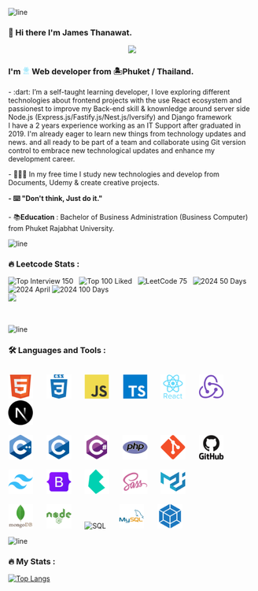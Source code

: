 ![line](https://user-images.githubusercontent.com/57281769/139474820-48edd3b4-3025-4ac6-abd0-d1c9b4fb2b5f.png)
### 👋 Hi there I'm James Thanawat. 



<p align="center"><img src="https://media.giphy.com/media/juSCTzqDAV1Xq/giphy.gif" width="260" heigh="260"/></p>

<!--<div style="margin-left: 90px">-->
  

### I'm <img src="https://github.com/devicons/devicon/blob/master/icons/react/react-original-wordmark.svg" title="React" alt="React" width="15" height="15"/> Web developer from <b>🏝️Phuket / Thailand.</b>

<p>
- :dart: I’m a self-taught learning developer, I love exploring different technologies about frontend projects with the use React ecosystem and passionest to improve my Back-end skill & knownledge around server side Node.js (Express.js/Fastify.js/Nest.js/Iversify) and Django framework </br>
I have a 2 years experience working as an IT Support after graduated in 2019. I'm already eager to learn new things from technology updates and news. and all ready to be part of a team and collaborate using Git version control to embrace new technological updates and enhance my development career.
</p>

<p>
- 🧑🏻‍💻 In my free time I study new technologies and develop from Documents, Udemy & create creative projects. 
</p>
<p><strong>
- ⌨️  "Don't think, Just do it."
</strong>
</p>

<p>
- 📚<strong>Education</strong> : Bachelor of Business Administration (Business Computer) from Phuket Rajabhat University.
</p>
<!-- </div> -->


![line](https://user-images.githubusercontent.com/57281769/139474820-48edd3b4-3025-4ac6-abd0-d1c9b4fb2b5f.png)



  
### :fire: Leetcode Stats : 
<img src="https://assets.leetcode.com/static_assets/others/Top_Interview_150.gif" title="Top Interview 150" alt="Top Interview 150" width="35" height="35"/>&nbsp;&nbsp;&nbsp;<img src="https://assets.leetcode.com/static_assets/others/Top_100_Liked.gif" title="Top 100 Liked" alt="Top 100 Liked" width="35" height="35"/>&nbsp;&nbsp;&nbsp;<img src="https://assets.leetcode.com/static_assets/others/LeetCode_75.gif" title="LeetCode 75" alt="LeetCode 75" width="35" height="35"/>&nbsp;&nbsp;&nbsp;<img src="https://assets.leetcode.com/static_assets/marketing/2024-50.gif" title="2024 50 Days" alt="2024 50 Days" width="35" height="35"/>&nbsp;<img src="https://assets.leetcode.com/static_assets/public/images/badges/2024/gif/2024-04.gif" title="2024 April" alt="2024 April" width="35" height="35"/>&nbsp;<img src="https://assets.leetcode.com/static_assets/marketing/2024-100-new.gif" title="2024 100 Days" alt="2024 100 Days" width="35" height="35"/>&nbsp;
</br>
<img src="https://leetcard.jacoblin.cool/naijamesz?theme=wtf&font=Roboto" width="450" heigh="250"/>
<!--<div align="center">-->
<!--</div>-->

<!-- <p align="center"><img src="https://leetcard.jacoblin.cool/naijamesz?theme=wtf&font=Roboto" width="550" heigh="350"/></p> -->


<!--![LeetCode Stats](https://leetcard.jacoblin.cool/naijamesz?theme=wtf&font=Roboto)-->
<!--   <p align="center">
  <img src="https://assets.leetcode.com/static_assets/others/Top_Interview_150.gif" title="HTML5" alt="HTML" width="60" height="60"/>&nbsp;
  <img src="https://assets.leetcode.com/static_assets/others/Top_100_Liked.gif" title="HTML5" alt="HTML" width="60" height="60"/>&nbsp;
  <img src="https://assets.leetcode.com/static_assets/others/LeetCode_75.gif" title="HTML5" alt="HTML" width="60" height="60"/>&nbsp;
  </p> -->
</br>


![line](https://user-images.githubusercontent.com/57281769/139474820-48edd3b4-3025-4ac6-abd0-d1c9b4fb2b5f.png)
### :hammer_and_wrench: Languages and Tools :


</br>
<div>
  <img src="https://github.com/devicons/devicon/blob/master/icons/html5/html5-original.svg" title="HTML5" alt="HTML" width="50" height="50"/>&nbsp;&nbsp;&nbsp;&nbsp;&nbsp;&nbsp;
  <img src="https://github.com/devicons/devicon/blob/master/icons/css3/css3-plain-wordmark.svg"  title="CSS3" alt="CSS" width="50" height="50"/>&nbsp;&nbsp;&nbsp;&nbsp;&nbsp;&nbsp;
  <img src="https://github.com/devicons/devicon/blob/master/icons/javascript/javascript-original.svg" title="JavaScript" alt="JavaScript" width="50" height="50"/>&nbsp;&nbsp;&nbsp;&nbsp;&nbsp;&nbsp;
  <img src="https://github.com/devicons/devicon/blob/master/icons/typescript/typescript-plain.svg" title="Typescript" alt="Typescript" width="50" height="50"/>&nbsp;&nbsp;&nbsp;&nbsp;&nbsp;&nbsp;
  <img src="https://github.com/devicons/devicon/blob/master/icons/react/react-original-wordmark.svg" title="React" alt="React" width="50" height="50"/>&nbsp;&nbsp;&nbsp;&nbsp;&nbsp;&nbsp;
  <img src="https://github.com/devicons/devicon/blob/master/icons/redux/redux-original.svg" title="Redux" alt="Redux " width="50" height="50"/>&nbsp;&nbsp;&nbsp;&nbsp;&nbsp;&nbsp;
<!--   <img src="https://github.com/devicons/devicon/blob/master/icons/jquery/jquery-plain-wordmark.svg" title="Jquery" alt="JQUERY " width="50" height="50"/>&nbsp;&nbsp;&nbsp;&nbsp;&nbsp;&nbsp; -->
  <img src="https://github.com/devicons/devicon/blob/master/icons/nextjs/nextjs-original.svg" title="Next" alt="Next" width="50" height="50">&nbsp;&nbsp;&nbsp;&nbsp;&nbsp;&nbsp;
  </br>
  </br>
  <img src="https://github.com/devicons/devicon/blob/master/icons/cplusplus/cplusplus-original.svg" title="C++" alt="C++" width="50" height="50"/>&nbsp;&nbsp;&nbsp;&nbsp;&nbsp;&nbsp;
  <img src="https://github.com/devicons/devicon/blob/master/icons/c/c-original.svg"  title="C" alt="C" width="50" height="50"/>&nbsp;&nbsp;&nbsp;&nbsp;&nbsp;&nbsp;
<!--   <img src="https://github.com/devicons/devicon/blob/master/icons/java/java-original-wordmark.svg" title="Redux" alt="Redux " width="50" height="50"/>&nbsp;&nbsp;&nbsp;&nbsp;&nbsp;&nbsp; -->
  <img src="https://github.com/devicons/devicon/blob/master/icons/csharp/csharp-original.svg" title="C#" alt="C#" width="50" height="50"/>&nbsp;&nbsp;&nbsp;&nbsp;&nbsp;&nbsp;
  <img src="https://github.com/devicons/devicon/blob/master/icons/php/php-original.svg" title="php" alt="php" width="50" height="50"/>&nbsp;&nbsp;&nbsp;&nbsp;&nbsp;&nbsp;
  <img src="https://github.com/devicons/devicon/blob/master/icons/git/git-plain.svg" title="Git" **alt="Git" width="50" height="50"/>&nbsp;&nbsp;&nbsp;&nbsp;&nbsp;&nbsp;
  <img src="https://github.com/devicons/devicon/blob/master/icons/github/github-original-wordmark.svg" title="Github" **alt="Github" width="50" height="50"/>&nbsp;&nbsp;&nbsp;&nbsp;&nbsp;&nbsp;
  </br>
</br>
  <img src="https://github.com/devicons/devicon/blob/master/icons/tailwindcss/tailwindcss-original.svg" title="Tailwindcss" alt="Tailwindcss" width="50" height="50">&nbsp;&nbsp;&nbsp;&nbsp;&nbsp;&nbsp;
  <img src="https://github.com/devicons/devicon/blob/master/icons/bootstrap/bootstrap-original.svg" title="Bootstrap" alt="Bootstrap" width="50" height="50">&nbsp;&nbsp;&nbsp;&nbsp;&nbsp;&nbsp;
  <img src="https://github.com/devicons/devicon/blob/master/icons/bulma/bulma-plain.svg" title="Bulma" alt="Bulma" width="50" height="50">&nbsp;&nbsp;&nbsp;&nbsp;&nbsp;&nbsp;
  <img src="https://github.com/devicons/devicon/blob/master/icons/sass/sass-original.svg"  title="SASS" alt="SASS" width="50" height="50"/>&nbsp;&nbsp;&nbsp;&nbsp;&nbsp;&nbsp;
  <img src="https://github.com/devicons/devicon/blob/master/icons/materialui/materialui-original.svg"  title="Material-UI" alt="Material-UI" width="50" height="50"/>&nbsp;&nbsp;&nbsp;&nbsp;&nbsp;&nbsp;
  </br>
  </br>
  <img src="https://github.com/devicons/devicon/blob/master/icons/mongodb/mongodb-original-wordmark.svg" title="MongoDB" alt="MongoDB" width="50" heigth="50"/>&nbsp;&nbsp;&nbsp;&nbsp;&nbsp;&nbsp;
  <img src="https://github.com/devicons/devicon/blob/master/icons/nodejs/nodejs-plain-wordmark.svg" title="NodeJS" alt="NodeJS" width="50" height="50"/>&nbsp;&nbsp;&nbsp;&nbsp;&nbsp;&nbsp;
  <img src="https://camo.githubusercontent.com/541440af8ee3fc940c630f68fbbddf39a5e1a7130905939ee27d32797e2a419f/68747470733a2f2f696d672e69636f6e73382e636f6d2f65787465726e616c2d666c61742d6a756963792d666973682f36302f3030303030302f65787465726e616c2d73716c2d636f64696e672d616e642d646576656c6f706d656e742d666c61742d666c61742d6a756963792d666973682e706e67" title="SQL" alt="SQL" width="50" height="50"/>&nbsp;&nbsp;&nbsp;&nbsp;&nbsp;&nbsp;
  <img src="https://github.com/devicons/devicon/blob/master/icons/mysql/mysql-original-wordmark.svg" title="mySQL" alt="mySQL" width="50" height="50"/>&nbsp;&nbsp;&nbsp;&nbsp;&nbsp;&nbsp;
  <img src="https://github.com/devicons/devicon/blob/master/icons/webpack/webpack-plain.svg" title="Webpack" alt="Webpack" width="50" height="50">&nbsp;&nbsp;&nbsp;&nbsp;&nbsp;&nbsp;
</br>
<!--   </br>
  <img src="https://github.com/devicons/devicon/blob/master/icons/figma/figma-original.svg" title="Figma" **alt="Fig" width="50" height="50"/>&nbsp;
  <img src="https://github.com/devicons/devicon/blob/master/icons/photoshop/photoshop-plain.svg" title="Photoshop" **alt="Photoshop" width="50" height="50"/>&nbsp;
  <img src="https://github.com/devicons/devicon/blob/master/icons/vscode/vscode-original.svg" title="vscode" alt="VSCODE" width="50" height="50">&nbsp;
  <img src="https://github.com/devicons/devicon/blob/master/icons/vitejs/vitejs-original.svg" title="vitejs" alt="vitejs" width="50" height="50">&nbsp;
  <br> -->
</div>

<!-- <div class="tech-icon-row">
<ul>
<li><img src="https://res.cloudinary.com/net-ninja/image/upload/v1616073951/Net%20Ninja%20Pro/svg/icons/html-logo_lfmuid.svg"></li>
<li><img src="https://res.cloudinary.com/net-ninja/image/upload/v1616074126/Net%20Ninja%20Pro/svg/icons/js-logo_gvosxg.svg"></li>
<li><img src="https://res.cloudinary.com/net-ninja/image/upload/v1616074122/Net%20Ninja%20Pro/svg/icons/flutter-logo_gl5iyt.svg"></li>
<li><img src="https://res.cloudinary.com/net-ninja/image/upload/v1616074128/Net%20Ninja%20Pro/svg/icons/react-logo_q2iuni.svg"></li>
<li><img src="https://res.cloudinary.com/net-ninja/image/upload/v1616074131/Net%20Ninja%20Pro/svg/icons/svelte-logo_lgisl0.svg"></li>
<li><img src="https://res.cloudinary.com/net-ninja/image/upload/v1616074127/Net%20Ninja%20Pro/svg/icons/node-logo_runwwy.svg"></li>
<li><img src="https://res.cloudinary.com/net-ninja/image/upload/v1616074133/Net%20Ninja%20Pro/svg/icons/typescript-logo_oldkpo.svg"></li>
<li><img src="https://res.cloudinary.com/net-ninja/image/upload/v1616074129/Net%20Ninja%20Pro/svg/icons/sapper-logo_pqplkk.svg"></li>
<li><img src="https://res.cloudinary.com/net-ninja/image/upload/v1616074124/Net%20Ninja%20Pro/svg/icons/gatsby-logo_chwupz.svg"></li>
<li><img src="https://res.cloudinary.com/net-ninja/image/upload/v1616074125/Net%20Ninja%20Pro/svg/icons/graphql-logo_xfmygj.svg"></li>
<li><img src="https://res.cloudinary.com/net-ninja/image/upload/v1616074123/Net%20Ninja%20Pro/svg/icons/framer-logo_joymgk.svg"></li>
<li><img src="https://res.cloudinary.com/net-ninja/image/upload/v1616074121/Net%20Ninja%20Pro/svg/icons/firebase-logo_kkewft.svg"></li>
</ul>
</div> -->






![line](https://user-images.githubusercontent.com/57281769/139474820-48edd3b4-3025-4ac6-abd0-d1c9b4fb2b5f.png)
</br>
### :fire: My Stats :
<!-- <a href="https://app.daily.dev/naijamesz"><img src="https://api.daily.dev/devcards/d1b6c6efd25840548353397b2b60688d.png?r=0gy" width="200" alt="James Thanawat's Dev Card"/></a>-->
[![Top Langs](https://github-readme-stats.vercel.app/api/top-langs/?username=naiJamesz&layout=compact)](https://github.com/naijamesz/github-readme-stats)

